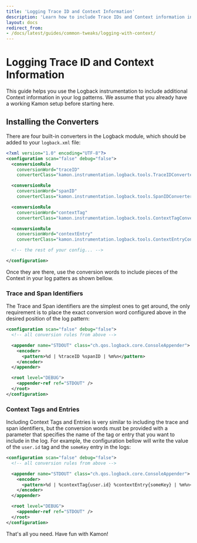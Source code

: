 ```yaml
---
title: 'Logging Trace ID and Context Information'
description: 'Learn how to include Trace IDs and Context information in your log files with Kamon'
layout: docs
redirect_from:
- /docs/latest/guides/common-tweaks/logging-with-context/
---
```


Logging Trace ID and Context Information
========================================

This guide helps you use the Logback instrumentation to include additional Context information in your log patterns. We
assume that you already have a working Kamon setup before starting here.


Installing the Converters
-------------------------

There are four built-in converters in the Logback module, which should be added to your `logback.xml` file:

```xml
<?xml version="1.0" encoding="UTF-8"?>
<configuration scan="false" debug="false">
  <conversionRule
    conversionWord="traceID"
    converterClass="kamon.instrumentation.logback.tools.TraceIDConverter"/>

  <conversionRule
    conversionWord="spanID"
    converterClass="kamon.instrumentation.logback.tools.SpanIDConverter"/>

  <conversionRule
    conversionWord="contextTag"
    converterClass="kamon.instrumentation.logback.tools.ContextTagConverter"/>

  <conversionRule
    conversionWord="contextEntry"
    converterClass="kamon.instrumentation.logback.tools.ContextEntryConverter"/>

  <!-- the rest of your config... -->

</configuration>
```

Once they are there, use the conversion words to include pieces of the Context in your log patters as shown bellow.


### Trace and Span Identifiers

The Trace and Span identifiers are the simplest ones to get around, the only requirement is to place the exact
conversion word configured above in the desired position of the log pattern:


```xml
<configuration scan="false" debug="false">
  <!-- all conversion rules from above -->

  <appender name="STDOUT" class="ch.qos.logback.core.ConsoleAppender">
    <encoder>
      <pattern>%d | %traceID %spanID | %m%n</pattern>
    </encoder>
  </appender>

  <root level="DEBUG">
    <appender-ref ref="STDOUT" />
  </root>
</configuration>
```

### Context Tags and Entries

Including Context Tags and Entries is very similar to including the trace and span identifiers, but the conversion words
must be provided with a parameter that specifies the name of the tag or entry that you want to include in the log. For
example, the configuration bellow will write the value of the `user.id` tag and the `someKey` entry in the logs:

```xml
<configuration scan="false" debug="false">
  <!-- all conversion rules from above -->

  <appender name="STDOUT" class="ch.qos.logback.core.ConsoleAppender">
    <encoder>
      <pattern>%d | %contextTag{user.id} %contextEntry{someKey} | %m%n</pattern>
    </encoder>
  </appender>

  <root level="DEBUG">
    <appender-ref ref="STDOUT" />
  </root>
</configuration>
```

That's all you need. Have fun with Kamon!